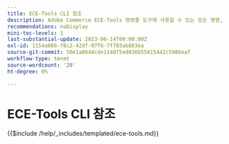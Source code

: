 ```yaml
---
title: ECE-Tools CLI 참조
description: Adobe Commerce ECE-Tools 명령줄 도구에 사용할 수 있는 모든 명령, 인수 및 옵션에 대해 알아봅니다.
recommendations: noDisplay
mini-toc-levels: 1
last-substantial-update: 2023-06-14T00:00:00Z
exl-id: 1154a066-f8c2-42df-97f6-7f703ab883ea
source-git-commit: 50e1a864dcde1148f5ed036b55815442c5986eaf
workflow-type: tm+mt
source-wordcount: '20'
ht-degree: 0%

---
```


# ECE-Tools CLI 참조

{{$include /help/_includes/templated/ece-tools.md}}

<!-- Last updated from includes: 2025-10-09 12:33:40 -->
